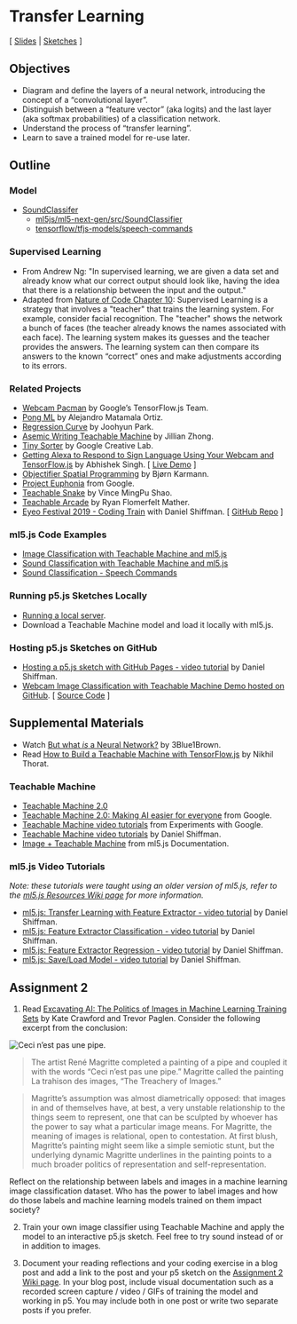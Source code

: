 # Transfer Learning

[ [Slides](https://docs.google.com/presentation/d/1a31tHMzrTqa1B6bNOF7mec9Fv5zTfKKpxsVSDtsBOC0/) | [Sketches](https://editor.p5js.org/jackbdu/collections/kjuPKBzeH) ]

## Objectives

-   Diagram and define the layers of a neural network, introducing the concept of a “convolutional layer”.
-   Distinguish between a “feature vector” (aka logits) and the last layer (aka softmax probabilities) of a classification network.
-   Understand the process of “transfer learning”.
-   Learn to save a trained model for re-use later.

## Outline

### Model

-   [SoundClassifer](https://docs.ml5js.org/#/reference/sound-classifier)
    -   [ml5js/ml5-next-gen/src/SoundClassifier](https://github.com/ml5js/ml5-next-gen/tree/main/src/SoundClassifier)
    -   [tensorflow/tfjs-models/speech-commands](https://github.com/tensorflow/tfjs-models/tree/master/speech-commands)

### Supervised Learning

-   From Andrew Ng: "In supervised learning, we are given a data set and already know what our correct output should look like, having the idea that there is a relationship between the input and the output."
-   Adapted from [Nature of Code Chapter 10](http://natureofcode.com/book/chapter-10-neural-networks/): Supervised Learning is a strategy that involves a "teacher" that trains the learning system. For example, consider facial recognition. The "teacher" shows the network a bunch of faces (the teacher already knows the names associated with each face). The learning system makes its guesses and the teacher provides the answers. The learning system can then compare its answers to the known “correct” ones and make adjustments according to its errors.

### Related Projects

-   [Webcam Pacman](https://storage.googleapis.com/tfjs-examples/webcam-transfer-learning/dist/index.html) by Google’s TensorFlow.js Team.
-   [Pong ML](https://github.com/matamalaortiz/Pong-ML) by Alejandro Matamala Ortiz.
-   [Regression Curve](https://github.com/byjoohyunpark/regression-curve) by Joohyun Park.
-   [Asemic Writing Teachable Machine](http://blog.jzhong.today/computationaltypo/Asemic-Writing-Teachable-Machine/) by Jillian Zhong.
-   [Tiny Sorter](https://experiments.withgoogle.com/tiny-sorter) by Google Creative Lab.
-   [Getting Alexa to Respond to Sign Language Using Your Webcam and TensorFlow.js](https://medium.com/tensorflow/getting-alexa-to-respond-to-sign-language-using-your-webcam-and-tensorflow-js-735ccc1e6d3f) by Abhishek Singh. [ [Live Demo](https://shekit.github.io/alexa-sign-language-translator/) ]
-   [Objectifier Spatial Programming](https://experiments.withgoogle.com/ai/objectifier-spatial-programming) by Bjørn Karmann.
-   [Project Euphonia](https://www.youtube.com/watch?v=OAdegPmkK-o) from Google.
-   [Teachable Snake](https://experiments.withgoogle.com/teachable-snake) by Vince MingPu Shao.
-   [Teachable Arcade](https://ryancan.build/projects/teachable-arcade) by Ryan Flomerfelt Mather.
-   [Eyeo Festival 2019 - Coding Train](https://vimeo.com/354276216) with Daniel Shiffman. [ [GitHub Repo](https://github.com/CodingTrain/Eyeo-Festival-2019) ]

### ml5.js Code Examples

-   [Image Classification with Teachable Machine and ml5.js](https://editor.p5js.org/ml5/sketches/VvGXajA36)
-   [Sound Classification with Teachable Machine and ml5.js](https://editor.p5js.org/ml5/sketches/mXeiNXSTU)
-   [Sound Classification - Speech Commands](https://editor.p5js.org/ml5/sketches/HUm7NYMW3)

### Running p5.js Sketches Locally

-   [Running a local server](https://github.com/processing/p5.js/wiki/Local-server).
-   Download a Teachable Machine model and load it locally with ml5.js.

### Hosting p5.js Sketches on GitHub

-   [Hosting a p5.js sketch with GitHub Pages - video tutorial](https://www.youtube.com/watch?v=ZneWjyn18e8) by Daniel Shiffman.
-   [Webcam Image Classification with Teachable Machine Demo hosted on GitHub](https://jackbdu.com/Intro-ML-Arts-IMA-Summer24/02-transfer-learning/webcam-image-classification-with-teachable-machine/). [ [Source Code](webcam-image-classification-with-teachable-machine) ]

## Supplemental Materials

-   Watch [But what _is_ a Neural Network?](https://youtu.be/aircAruvnKk) by 3Blue1Brown.
-   Read [How to Build a Teachable Machine with TensorFlow.js](https://observablehq.com/@nsthorat/how-to-build-a-teachable-machine-with-tensorflow-js) by Nikhil Thorat.

### Teachable Machine

-   [Teachable Machine 2.0](https://teachablemachine.withgoogle.com)
-   [Teachable Machine 2.0: Making AI easier for everyone](https://youtu.be/T2qQGqZxkD0) from Google.
-   [Teachable Machine video tutorials](https://www.youtube.com/playlist?list=PLJfHZtseuscuTQfodmFnbZ3rBgCWsRT9t) from Experiments with Google.
-   [Teachable Machine video tutorials](https://thecodingtrain.com/tracks/teachable-machine) by Daniel Shiffman.
-   [Image + Teachable Machine](https://docs.ml5js.org/#/reference/image-classifier-tm) from ml5.js Documentation.

### ml5.js Video Tutorials

_Note: these tutorials were taught using an older version of ml5.js, refer to the [ml5.js Resources Wiki page](https://github.com/jackbdu/Intro-ML-Arts-IMA-Summer24/wiki/ml5.js-Resources) for more information._

-   [ml5.js: Transfer Learning with Feature Extractor - video tutorial](https://youtu.be/kRpZ5OqUY6Y?list=PLRqwX-V7Uu6YPSwT06y_AEYTqIwbeam3y) by Daniel Shiffman.
-   [ml5.js: Feature Extractor Classification - video tutorial](https://youtu.be/eeO-rWYFuG0?list=PLRqwX-V7Uu6YPSwT06y_AEYTqIwbeam3y) by Daniel Shiffman.
-   [ml5.js: Feature Extractor Regression - video tutorial](https://youtu.be/aKgq0m1YjvQ?list=PLRqwX-V7Uu6YPSwT06y_AEYTqIwbeam3y) by Daniel Shiffman.
-   [ml5.js: Save/Load Model - video tutorial](https://youtu.be/eU7gIy3xV30?list=PLRqwX-V7Uu6YPSwT06y_AEYTqIwbeam3y) by Daniel Shiffman.

## Assignment 2

1. Read [Excavating AI: The Politics of Images in Machine Learning Training Sets](https://www.excavating.ai) by Kate Crawford and Trevor Paglen. Consider the following excerpt from the conclusion:

![Ceci n’est pas une pipe.](https://upload.wikimedia.org/wikipedia/en/b/b9/MagrittePipe.jpg)

> The artist René Magritte completed a painting of a pipe and coupled it with the words “Ceci n’est pas une pipe.” Magritte called the painting La trahison des images, “The Treachery of Images.”

> Magritte’s assumption was almost diametrically opposed: that images in and of themselves have, at best, a very unstable relationship to the things seem to represent, one that can be sculpted by whoever has the power to say what a particular image means. For Magritte, the meaning of images is relational, open to contestation. At first blush, Magritte’s painting might seem like a simple semiotic stunt, but the underlying dynamic Magritte underlines in the painting points to a much broader politics of representation and self-representation.

Reflect on the relationship between labels and images in a machine learning image classification dataset. Who has the power to label images and how do those labels and machine learning models trained on them impact society?

2. Train your own image classifier using Teachable Machine and apply the model to an interactive p5.js sketch. Feel free to try sound instead of or in addition to images.

3. Document your reading reflections and your coding exercise in a blog post and add a link to the post and your p5 sketch on the [Assignment 2 Wiki page](https://github.com/jackbdu/Intro-ML-Arts-IMA-Summer24/wiki/Assignment-2). In your blog post, include visual documentation such as a recorded screen capture / video / GIFs of training the model and working in p5. You may include both in one post or write two separate posts if you prefer.
